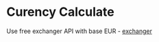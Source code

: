 # Curency Calculate

Use free exchanger API with base EUR - [exchanger](https://exchangerate.host/#/docs)
